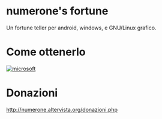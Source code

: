 # numerone's fortune

Un fortune teller per android, windows, e GNU/Linux grafico.

# Come ottenerlo

[![microsoft](https://get.microsoft.com/images/en-us%20dark.svg)](https://www.microsoft.com/store/apps/9NGT891K86CC)



# Donazioni

http://numerone.altervista.org/donazioni.php
